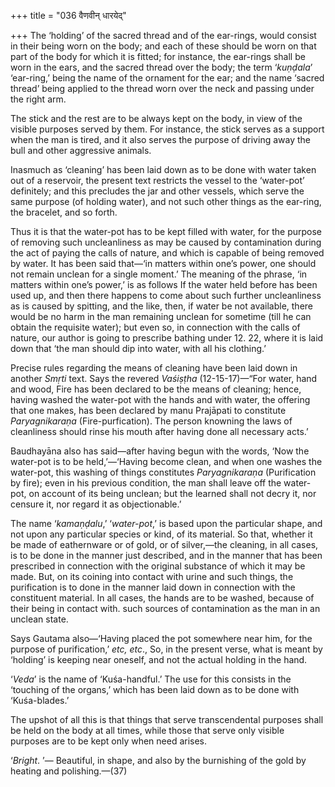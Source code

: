 +++
title = "036 वैणवीन् धारयेद्"

+++
The ‘holding’ of the sacred thread and of the ear-rings, would consist
in their being worn on the body; and each of these should be worn on
that part of the body for which it is fitted; for instance, the
ear-rings shall be worn in the ears, and the sacred thread over the
body; the term ‘*kuṇḍala*’ ‘ear-ring,’ being the name of the ornament
for the ear; and the name ‘sacred thread’ being applied to the thread
worn over the neck and passing under the right arm.

The stick and the rest are to be always kept on the body, in view of the
visible purposes served by them. For instance, the stick serves as a
support when the man is tired, and it also serves the purpose of driving
away the bull and other aggressive animals.

Inasmuch as ‘cleaning’ has been laid down as to be done with water taken
out of a reservoir, the present text restricts the vessel to the
‘water-pot’ definitely; and this precludes the jar and other vessels,
which serve the same purpose (of holding water), and not such other
things as the ear-ring, the bracelet, and so forth.

Thus it is that the water-pot has to be kept filled with water, for the
purpose of removing such uncleanliness as may be caused by contamination
during the act of paying the calls of nature, and which is capable of
being removed by water. It has been said that—‘in matters within one’s
power, one should not remain unclean for a single moment.’ The meaning
of the phrase, ‘in matters within one’s power,’ is as follows If the
water held before has been used up, and then there happens to come about
such further uncleanliness as is caused by spitting, and the like, then,
if water be not available, there would be no harm in the man remaining
unclean for sometime (till he can obtain the requisite water); but even
so, in connection with the calls of nature, our author is going to
prescribe bathing under 12. 22, where it is laid down that ‘the man
should dip into water, with all his clothing.’

Precise rules regarding the means of cleaning have been laid down in
another *Smṛti* text. Says the revered *Vaśiṣṭha* (12-15-17)—“For water,
hand and wood, Fire has been declared to be the means of cleaning;
hence, having washed the water-pot with the hands and with water, the
offering that one makes, has been declared by manu Prajāpati to
constitute *Paryagnikaraṇa* (Fire-purfication). The person knowning the
laws of cleanliness should rinse his mouth after having done all
necessary acts.’

Baudhayāna also has said—after having begun with the words, ‘Now the
water-pot is to be held,’—‘Having become clean, and when one washes the
water-pot, this washing of things constitutes *Paryagnikaraṇa*
(Purification by fire); even in his previous condition, the man shall
leave off the water-pot, on account of its being unclean; but the
learned shall not decry it, nor censure it, nor regard it as
objectionable.’

The name ‘*kamaṇḍalu*,’ ‘*water-pot*,’ is based upon the particular
shape, and not upon any particular species or kind, of its material. So
that, whether it be made of eathernware or of gold, or of silver,—the
cleaning, in all cases, is to be done in the manner just described, and
in the manner that has been prescribed in connection with the original
substance of which it may be made. But, on its coining into contact with
urine and such things, the purification is to done in the manner laid
down in connection with the constituent material. In all cases, the
hands are to be washed, because of their being in contact with. such
sources of contamination as the man in an unclean state.

Says Gautama also—‘Having placed the pot somewhere near him, for the
purpose of purification,’ *etc, etc*., So, in the present verse, what is
meant by ‘holding’ is keeping near oneself, and not the actual holding
in the hand.

‘*Veda*’ is the name of ‘Kuśa-handful.’ The use for this consists in the
‘touching of the organs,’ which has been laid down as to be done with
‘Kuśa-blades.’

The upshot of all this is that things that serve transcendental purposes
shall be held on the body at all times, while those that serve only
visible purposes are to be kept only when need arises.

‘*Bright*. ’— Beautiful, in shape, and also by the burnishing of the
gold by heating and polishing.—(37)


